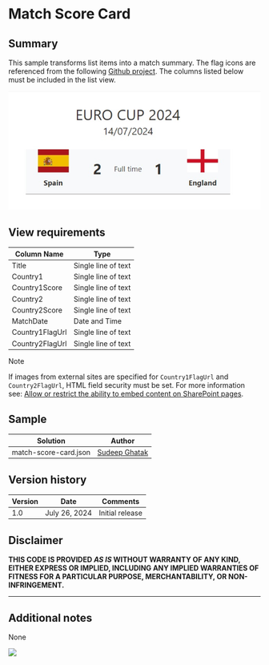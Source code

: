 # Match Score Card

## Summary

This sample transforms list items into a match summary. The flag icons are referenced from the following [Github project](https://github.com/lipis/flag-icons). The columns listed below must be included in the list view.

![screenshot of the sample](./assets/screenshot.jpg)

## View requirements

Column Name                 | Type
----------------------------|-----------------------------------------
Title                       | Single line of text
Country1                    | Single line of text
Country1Score               | Single line of text
Country2                    | Single line of text
Country2Score               | Single line of text
MatchDate                   | Date and Time
Country1FlagUrl             | Single line of text
Country2FlagUrl             | Single line of text

> [!NOTE]  
> If images from external sites are specified for `Country1FlagUrl` and `Country2FlagUrl`, HTML field security must be set. For more information see: [Allow or restrict the ability to embed content on SharePoint pages](https://support.microsoft.com/office/allow-or-restrict-the-ability-to-embed-content-on-sharepoint-pages-e7baf83f-09d0-4bd1-9058-4aa483ee137b).

## Sample

Solution|Author
--------|---------
match-score-card.json | [Sudeep Ghatak](https://github.com/sudeepghatak)

## Version history

Version|Date|Comments
-------|----|--------
1.0|July 26, 2024|Initial release

## Disclaimer
**THIS CODE IS PROVIDED *AS IS* WITHOUT WARRANTY OF ANY KIND, EITHER EXPRESS OR IMPLIED, INCLUDING ANY IMPLIED WARRANTIES OF FITNESS FOR A PARTICULAR PURPOSE, MERCHANTABILITY, OR NON-INFRINGEMENT.**

---

## Additional notes

None

<img src="https://pnptelemetry.azurewebsites.net/list-formatting/view-samples/match-score-card" />
